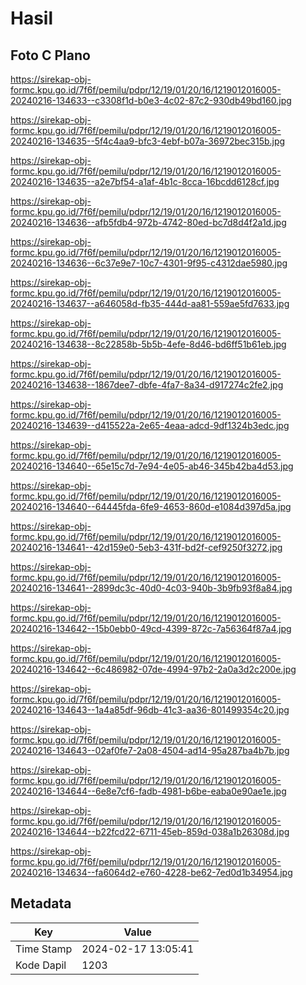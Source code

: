 # Hasil

## Foto C Plano

https://sirekap-obj-formc.kpu.go.id/7f6f/pemilu/pdpr/12/19/01/20/16/1219012016005-20240216-134633--c3308f1d-b0e3-4c02-87c2-930db49bd160.jpg

https://sirekap-obj-formc.kpu.go.id/7f6f/pemilu/pdpr/12/19/01/20/16/1219012016005-20240216-134635--5f4c4aa9-bfc3-4ebf-b07a-36972bec315b.jpg

https://sirekap-obj-formc.kpu.go.id/7f6f/pemilu/pdpr/12/19/01/20/16/1219012016005-20240216-134635--a2e7bf54-a1af-4b1c-8cca-16bcdd6128cf.jpg

https://sirekap-obj-formc.kpu.go.id/7f6f/pemilu/pdpr/12/19/01/20/16/1219012016005-20240216-134636--afb5fdb4-972b-4742-80ed-bc7d8d4f2a1d.jpg

https://sirekap-obj-formc.kpu.go.id/7f6f/pemilu/pdpr/12/19/01/20/16/1219012016005-20240216-134636--6c37e9e7-10c7-4301-9f95-c4312dae5980.jpg

https://sirekap-obj-formc.kpu.go.id/7f6f/pemilu/pdpr/12/19/01/20/16/1219012016005-20240216-134637--a646058d-fb35-444d-aa81-559ae5fd7633.jpg

https://sirekap-obj-formc.kpu.go.id/7f6f/pemilu/pdpr/12/19/01/20/16/1219012016005-20240216-134638--8c22858b-5b5b-4efe-8d46-bd6ff51b61eb.jpg

https://sirekap-obj-formc.kpu.go.id/7f6f/pemilu/pdpr/12/19/01/20/16/1219012016005-20240216-134638--1867dee7-dbfe-4fa7-8a34-d917274c2fe2.jpg

https://sirekap-obj-formc.kpu.go.id/7f6f/pemilu/pdpr/12/19/01/20/16/1219012016005-20240216-134639--d415522a-2e65-4eaa-adcd-9df1324b3edc.jpg

https://sirekap-obj-formc.kpu.go.id/7f6f/pemilu/pdpr/12/19/01/20/16/1219012016005-20240216-134640--65e15c7d-7e94-4e05-ab46-345b42ba4d53.jpg

https://sirekap-obj-formc.kpu.go.id/7f6f/pemilu/pdpr/12/19/01/20/16/1219012016005-20240216-134640--64445fda-6fe9-4653-860d-e1084d397d5a.jpg

https://sirekap-obj-formc.kpu.go.id/7f6f/pemilu/pdpr/12/19/01/20/16/1219012016005-20240216-134641--42d159e0-5eb3-431f-bd2f-cef9250f3272.jpg

https://sirekap-obj-formc.kpu.go.id/7f6f/pemilu/pdpr/12/19/01/20/16/1219012016005-20240216-134641--2899dc3c-40d0-4c03-940b-3b9fb93f8a84.jpg

https://sirekap-obj-formc.kpu.go.id/7f6f/pemilu/pdpr/12/19/01/20/16/1219012016005-20240216-134642--15b0ebb0-49cd-4399-872c-7a56364f87a4.jpg

https://sirekap-obj-formc.kpu.go.id/7f6f/pemilu/pdpr/12/19/01/20/16/1219012016005-20240216-134642--6c486982-07de-4994-97b2-2a0a3d2c200e.jpg

https://sirekap-obj-formc.kpu.go.id/7f6f/pemilu/pdpr/12/19/01/20/16/1219012016005-20240216-134643--1a4a85df-96db-41c3-aa36-801499354c20.jpg

https://sirekap-obj-formc.kpu.go.id/7f6f/pemilu/pdpr/12/19/01/20/16/1219012016005-20240216-134643--02af0fe7-2a08-4504-ad14-95a287ba4b7b.jpg

https://sirekap-obj-formc.kpu.go.id/7f6f/pemilu/pdpr/12/19/01/20/16/1219012016005-20240216-134644--6e8e7cf6-fadb-4981-b6be-eaba0e90ae1e.jpg

https://sirekap-obj-formc.kpu.go.id/7f6f/pemilu/pdpr/12/19/01/20/16/1219012016005-20240216-134644--b22fcd22-6711-45eb-859d-038a1b26308d.jpg

https://sirekap-obj-formc.kpu.go.id/7f6f/pemilu/pdpr/12/19/01/20/16/1219012016005-20240216-134634--fa6064d2-e760-4228-be62-7ed0d1b34954.jpg


## Metadata

| Key        | Value               |
| ---------- | ------------------- |
| Time Stamp | 2024-02-17 13:05:41 |
| Kode Dapil | 1203                |



